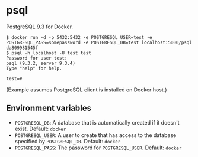 psql
=================

PostgreSQL 9.3 for Docker.

    $ docker run -d -p 5432:5432 -e POSTGRESQL_USER=test -e POSTGRESQL_PASS=somepassword -e POSTGRESQL_DB=test localhost:5000/psql
    da809981545f
    $ psql -h localhost -U test test
    Password for user test:
    psql (9.3.2, server 9.3.4)
    Type "help" for help.

    test=#

(Example assumes PostgreSQL client is installed on Docker host.)


## Environment variables

 - `POSTGRESQL_DB`: A database that is automatically created if it doesn't exist. Default: `docker`
 - `POSTGRESQL_USER`: A user to create that has access to the database specified by `POSTGRESQL_DB`. Default: `docker`
 - `POSTGRESQL_PASS`: The password for `POSTGRESQL_USER`. Default: `docker`



